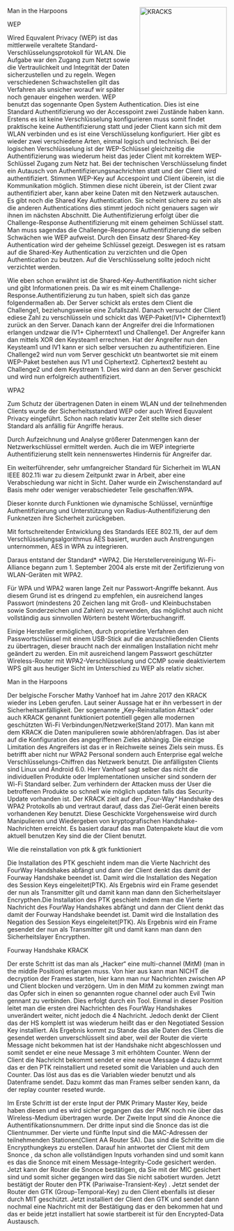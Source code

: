 Man in the Harpoons<img src="https://images.idgesg.net/images/article/2017/10/krack-attack-100738914-large.jpg" alt="KRACKS" width="200" align="right"/>

WEP

Wired Equvalent Privacy (WEP) ist das mittlerweile veraltete Standard-Verschlüsselungsprotokoll für WLAN. Die Aufgabe war den Zugang zum Netzt sowie die Vertraulichkeit und Integrität der Daten sicherzustellen und zu regeln. Wegen verschiedenen Schwachstellen gilt das Verfahren als unsicher worauf wir später noch genauer eingehen werden. WEP benutzt das sogennante Open System Authentication. Dies ist eine Standard Authentifizierung wo der Accesspoint zwei Zustände haben kann. Erstens es ist keine Verschlüsselung konfigurieren muss somit findet praktische keine Authentifizierung statt und jeder Client kann sich mit dem WLAN verbinden und es ist eine Verschlüsselung konfiguriert. Hier gibt es wieder zwei verschiedene Arten, einmal logisch und technisch. Bei der logischen Verschlüsselung ist der WEP-Schlüssel gleichzeitig die Authentifizierung was wiederum heist das jeder Client mit korrektem WEP-Schlüssel Zugang zum Netz hat. Bei der technischen Verschlüsselung findet ein Autausch von Authentifizierungsnachrichten statt und der Client wird authentifiziert. Stimmen WEP-Key auf Accespoint und Client überein, ist die Kommunikation möglich. Stimmen diese nicht überein, ist der Client zwar authentifiziert aber, kann aber keine Daten mit den Netzwerk autauschen. Es gibt noch die Shared Key Authentication. Sie scheint sichere zu sein als die anderen Authentications dies stimmt jedoch nicht genauers sagen wir ihnen im nächsten Abschnitt. Die Authentifizierung erfolgt über die Challenge-Response Authentifizierung mit einem geheimen Schlüssel statt. Man muss sagendas die Challenge-Response Authentifizierung die selben Schwächen wie WEP aufweist. Durch den Einsatz desr Shared-Key Authentication wird der geheime Schlüssel gezeigt. Deswegen ist es ratsam auf die Shared-Key Authentication zu verzichten und die Open Authentication zu beutzen. Auf die Verschlüsselung sollte jedoch nicht verzichtet werden.

Wie eben schon erwähnt ist die Shared-Key-Authentifikation nicht sicher und gibt Informationen preis. Da wir es mit einem Challenge-Response.Authentifizierung zu tun haben, spielt sich das ganze folgendermaßen ab. Der Server schickt als erstes dem Client die Challenge1, beziehungsweise eine Zufallszahl. Danach versucht der Client ediese Zahl zu verschlüsseln und schickt das WEP-Paket(IV1+ Cipherntext1) zurück an den Server. Danach kann der Angreifer drei die Informationen erlangen undzwar die IV1+ Cipherntext1 und Challenge1. Der Angreifer kann dan mittels XOR den Keysteam1 errechnen. Hat der Angreifer nun den Keysteam1 und IV1 kann er sich selber versuchen zu authentifizieren. Eine Challenge2 wird nun vom Server geschickt utn beantwortet sie mit einem WEP-Paket bestehen aus IV1 und Ciphertext2. Ciphertext2 besteht au Challenge2 und dem Keystream 1. Dies wird dann an den Server geschickt und wird nun erfolgreich authentifiziert.

WPA2

Zum Schutz der übertragenen Daten in einem WLAN und der teilnehmenden Clients wurde der Sicherheitsstandard WEP oder auch Wired Equvalent Privacy eingeführt. Schon nach relativ kurzer Zeit stellte sich dieser Standard als anfällig für Angriffe heraus.

Durch Aufzeichnung und Analyse größerer Datenmengen kann der Netzwerkschlüssel ermittelt werden. Auch die im WEP integrierte Authentifizierung stellt kein nennenswertes Hindernis für Angreifer dar.

Ein weiterführender, sehr umfangreicher Standard für Sicherheit im WLAN IEEE 802.11i war zu diesem Zeitpunkt zwar in Arbeit, aber eine Verabschiedung war nicht in Sicht. Daher wurde ein Zwischenstandard auf Basis mehr oder weniger verabschiedeter Teile geschaffen:WPA.

Dieser konnte durch Funktionen wie dynamische Schlüssel, vernünftige Authentifizierung und Unterstützung von Radius-Authentifizierung den Funknetzen ihre Sicherheit zurückgeben.

Mit fortschreitender Entwicklung des Standards IEEE 802.11i, der auf dem Verschlüsselungsalgorithmus AES basiert, wurden auch Anstrengungen unternommen, AES in WPA zu integrieren.

Daraus entstand der Standard* *WPA2. Die Herstellervereinigung Wi-Fi-Alliance begann zum 1. September 2004 als erste mit der Zertifizierung von WLAN-Geräten mit WPA2.

Für WPA und WPA2 waren lange Zeit nur Passwort-Angriffe bekannt. Aus diesem Grund ist es dringend zu empfehlen, ein ausreichend langes Passwort (mindestens 20 Zeichen lang mit Groß- und Kleinbuchstaben sowie Sonderzeichen und Zahlen) zu verwenden, das möglichst auch nicht vollständig aus sinnvollen Wörtern besteht Wörterbuchangriff.

Einige Hersteller ermöglichen, durch proprietäre Verfahren den Passwortschlüssel mit einem USB-Stick auf die anzuschließenden Clients zu übertragen, dieser braucht nach der einmaligen Installation nicht mehr geändert zu werden. Ein mit ausreichend langem Passwort geschützter Wireless-Router mit WPA2-Verschlüsselung und CCMP sowie deaktiviertem WPS gilt aus heutiger Sicht im Unterschied zu WEP als relativ sicher.

Man in the Harpoons

Der belgische Forscher Mathy Vanhoef hat im Jahre 2017 den KRACK wieder ins Leben gerufen. Laut seiner Aussage hat er ihn verbessert in der Sicherheitsanfälligkeit. Der sogenannte „Key-Reinstallation Attack“ oder auch KRACK genannt funktioniert potentiell gegen alle modernen geschützten Wi-Fi Verbindungen/Netzwerke(Stand 2017). Man kann mit dem KRACK die Daten manipulieren sowie abhören/abfragen. Das ist aber auf die Konfiguration des angegriffenen Zieles abhängig. Die einzige Limitation des Angreifers ist das er in Reichweite seines Ziels sein muss. Es betrifft aber nicht nur WPA2 Personal sondern auch Enterprise egal welche Verschlüsselungs-Chiffren das Netzwerk benutzt. Die anfälligsten Clients sind Linux und Android 6.0. Herr Vanhoef sagt selber das nicht die individuellen Produkte oder Implementationen unsicher sind sondern der Wi-Fi Standard selber. Zum verhindern der Attacken muss der User die betroffenen Produkte so schnell wie möglich updaten falls das Security-Update vorhanden ist. Der KRACK zielt auf den „Four-Way“ Handshake des WPA2 Protokolls ab und vertraut darauf, dass das Ziel-Gerät einen bereits vorhandenen Key benutzt. Diese Geschickte Vorgehensweise wird durch Manipulieren und Wiedergeben von kryptografischen Handshake-Nachrichten erreicht. Es basiert darauf das man Datenpakete klaut die vom aktuell benutzen Key sind die der Client benutzt.

Wie die reinstallation von ptk & gtk funktioniert

Die Installation des PTK geschieht indem man die Vierte Nachricht des FourWay Handshakes abfängt und dann der Client denkt das damit der Fourway Handshake beendet ist. Damit wird die Installation des Negation des Session Keys eingeleitet(PTK). Als Ergebnis wird ein Frame gesendet der nun als Transmitter gilt und damit kann man dann den Sicherheitslayer Encrypthen.<span id="anchor"></span>Die Installation des PTK geschieht indem man die Vierte Nachricht des FourWay Handshakes abfängt und dann der Client denkt das damit der Fourway Handshake beendet ist. Damit wird die Installation des Negation des Session Keys eingeleitet(PTK). Als Ergebnis wird ein Frame gesendet der nun als Transmitter gilt und damit kann man dann den Sicherheitslayer Encrypthen.

Fourway Handshake KRACK

Der erste Schritt ist das man als „Hacker“ eine multi-channel (MitM) (man in the middle Position) erlangen muss. Von hier aus kann man NICHT die decryption der Frames starten, hier kann man nur Nachrichten zwischen AP und Client blocken und verzögern. Um in den MitM zu kommen zwingt man das Opfer sich in einen so genannten rogue channel oder auch Evil Twin gennant zu verbinden. Dies erfolgt durch ein Tool. Einmal in dieser Position leitet man die ersten drei Nachrichten des FourWay Handshakes unverändert weiter, nicht jedoch die 4 Nachricht. Jedoch denkt der Client das der HS komplett ist was wiederum heißt das er den Negotiated Session Key installiert. Als Ergebnis kommt zu Stande das alle Daten des Clients die gesendet werden unverschlüsselt sind aber, weil der Router die vierte Message nicht bekommen hat ist der Handshake nicht abgeschlossen und somit sendet er eine neue Message 3 mit erhöhtem Counter. Wenn der Client die Nachricht bekommt sendet er eine neue Message 4 dazu kommt das er den PTK reinstalliert und reseted somit die Variablen und auch den Counter. Das löst aus das es die Variablen wieder benutzt und als Datenframe sendet. Dazu kommt das man Frames selber senden kann, da der replay counter reseted wurde.

Im Erste Schritt ist der erste Input der PMK Primary Master Key, beide haben diesen und es wird sicher gegangen das der PMK noch nie über das Wireless-Medium übertragen wurde. Der Zweite Input sind die Anonce die Authentifikationsnummern. Der dritte input sind die Snonce das ist die Clientnummer. Der vierte und fünfte Input sind die MAC-Adressen der teilnehmenden Stationen(Client AA Router SA). Das sind die Schritte um die Encrypthungkeys zu erstellen. Darauf hin antwortet der Client mit dem Snonce , da schon alle vollständigen Inputs vorhanden sind und somit kann es das die Snonce mit einem Message-Integrity-Code gesichert werden. Jetzt kann der Router die Snonce bestätigen, da Sie mit der MIC gesichert sind und somit sicher gegangen wird das Sie nicht sabotiert wurden. Jetzt bestätigt der Router den PTK (Pariwaise-Transient-Key) . Jetzt sendet der Router den GTK (Group-Temporal-Key) zu den Client ebenfalls ist dieser durch MIT geschützt. Jetzt installiert der Client den GTK und sendet dann nochmal eine Nachricht mit der Bestätigung das er den bekommen hat und das er beide jetzt installiert hat sowie startbereit ist für den Encrypted-Data Austausch.


